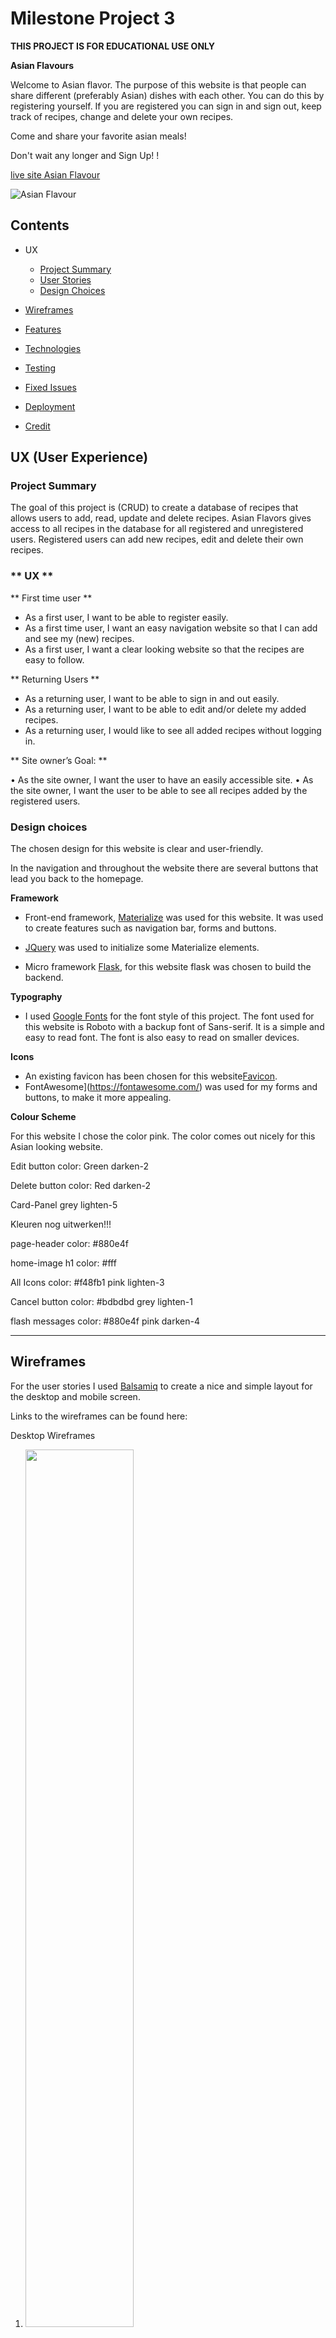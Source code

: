 # **Milestone Project 3**
**THIS PROJECT IS FOR EDUCATIONAL USE ONLY**

**Asian Flavours**

Welcome to Asian flavor. 
The purpose of this website is that people can share different (preferably Asian) dishes with each other. You can do this by registering yourself. If you are registered you can sign in and sign out, keep track of recipes, change and delete your own recipes.

Come and share your favorite asian meals! <br />

Don't wait any longer and Sign Up! !

[live site Asian Flavour](https://)

![Asian Flavour]()
## **Contents** ##
* UX
    * [Project Summary](#project-summary)
    * [User Stories](#user-stories)
    * [Design Choices](#design-choices)
* [Wireframes](#wireframes)
* [Features](#features)

* [Technologies](#technologies)
* [Testing](#testing)
* [Fixed Issues](#fixed-issues)
* [Deployment](#deployment)
* [Credit](#credits)

## **UX (User Experience)** ##
### **Project Summary** ###

The goal of this project is (CRUD) to create a database of recipes that allows users to add, read, update and delete recipes.
Asian Flavors gives access to all recipes in the database for all registered and unregistered users. Registered users can add new recipes, edit and delete their own recipes.

### ** UX **
** First time user **

-	As a first user, I want to be able to register easily.
-   As a first time user, I want an easy navigation website so that I can add 
    and see my (new) recipes.
-	As a first user, I want a clear looking website so that the recipes are         easy to follow.

** Returning Users **

-	As a returning user, I want to be able to sign in and out easily.
-   As a returning user, I want to be able to edit and/or delete my added 
    recipes.
-   As a returning user, I would like to see all added recipes without logging 
    in.

** Site owner’s Goal: **

•	As the site owner, I want the user to have an easily accessible site.
•	As the site owner, I want the user to be able to see all recipes added by       the registered users.

### **Design choices**

The chosen design for this website is clear and user-friendly.

In the navigation and throughout the website there are several buttons that lead you back to the homepage.

**Framework**

* Front-end framework, [Materialize](https://materializecss.com/)
was used for this website. It was used to create features such as navigation bar, forms and buttons.

* [JQuery](https://jquery.com/) was used to initialize some Materialize elements.

* Micro framework [Flask](https://flask.palletsprojects.com/en/1.1.x/), 
for this website flask was chosen to build the backend.

**Typography**
- I used [Google Fonts](https://fonts.google.com/specimen/Roboto) for the font style of this project. The font used for this website is Roboto with a backup font of Sans-serif. It is a simple and easy to read font. The font is also easy to read on smaller devices.


**Icons**
-   An existing favicon has been chosen for this
    website[Favicon](https://favicon.io/). 
-   FontAwesome](https://fontawesome.com/) was used for my forms and buttons, 
    to make it more appealing.

**Colour Scheme**

For this website I chose the color pink. The color comes out nicely for this Asian looking website.

Edit button
color: Green darken-2

Delete button
color: Red darken-2 

Card-Panel
grey lighten-5

Kleuren nog uitwerken!!!

page-header 
color: #880e4f

home-image h1
color: #fff

All Icons
color: #f48fb1 pink lighten-3

Cancel button
color: #bdbdbd grey lighten-1

flash messages
color: #880e4f pink darken-4

---
## **Wireframes**
For the user stories I used [Balsamiq](https://balsamiq.com/) to create a nice and simple layout for the desktop and mobile screen.

Links to the wireframes can be found here:

Desktop Wireframes <br>
1.  <img src="readme-documents/desktop-home.jpg" width="60%" height="60%">
2.  <img src="readme-documents/desktop-signup.jpg" width="60%" height="60%">
3.  <img src="readme-documents/desktop-login.jpg" width="60%" height="60%">
4.  <img src="readme-documents/desktop-addrecipe.jpg" width="60%" height="60%">
5.  <img src="readme-documents/desktop-recipes.jpg" width="60%" height="60%">

Desktop Wireframe, for bigger image click here the following numbers [ (1.) ](readme-documents/desktop-home.jpg)[ (2.) ](readme-documents/desktop-signup.jpg)[ (3.) ](readme-documents/desktop-login.jpg)[ (4.) ](readme-documents/desktop-addrecipe.jpg)[ (5.) ](readme-documents/desktop-recipes.jpg)


Mobile Wireframe <br>
1a. <img src="readme-documents/mobile-home.jpg" width="60%" height="60%">

2a. <img src="readme-documents/mobile-signup.jpg" width="60%" height="60%">

3a. <img src="readme-documents/mobile-login.jpg" width="60%" height="60%">

4a. <img src="readme-documents/mobile-addrecipe.jpg" width="60%" height="60%">

5a. <img src="readme-documents/mobile-recipes.jpg" width="60%" height="60%">


Mobile Wireframe, for bigger image [click here the following numbers [ (1a.) ](readme-documents/mobile-home.jpg)[ (2a.) ](readme-documents/mobile-signup.jpg)[ (3a.) ](readme-documents/mobile-login.jpg)[ (4a.) ](readme-documents/mobile-addrecipe.jpg)[ (5a.) ](readme-documents/mobile-recipes.jpg)


Note: There were some layout changes. The result is not quite the same as the examples of the wireframes.
 
---

## **Features**

**Features Left to Implement**
-   Entering an email address for newsletter.
-   Leave a comment underneath a recipe (for account members only).
-   Rate the recipe.

---
## **Technologies**

**Deployment**
  * [Heroku](https://dashboard.heroku.com/)
  * [Git](https://git-scm.com/)
  * [Github](https://github.com/)
  * [Gitpod](https://gitpod.io/)

**Front-End**

  - [HTML5](https://en.wikipedia.org/wiki/HTML)
    - To give the page its structure and presenting static data.
    - All HTML files are located within the 'templates' directory.
  - [CSS](https://en.wikipedia.org/wiki/CSS)
    - CSS has been used to style and customise the content of this project.
  - [Materialize](https://materializecss.com/)
    - This is a framework that I have used to simplify CSS classes, features that have been used and modified include the navbar, responsive design classes, and colors for backgrounds and text.
  - [JQuery](https://en.wikipedia.org/wiki/JQuery)
    - JQuery has been used to give the site its functionality as well as making DOM manipulation simpler.

- **Back-end**
  - [MongoDB](https://www.mongodb.com/) 
  - [Flask](https://flask.palletsprojects.com/en/2.0.x/)
  - [werkzeug.security](https://werkzeug.palletsprojects.com/en/1.0.x/utils/)
      - generate_password_hash
      - check_password_hash
  - [datetime](https://docs.python.org/3/library/datetime.html)
      - datetime
  - [Python](https://www.python.org/)

- **Validators**
  - The validators that have been used on the project are as followed:
    - [HTML Validator](https://validator.w3.org/nu/) - No issues apart from jinja templating
    - [CSS Validator](https://jigsaw.w3.org/css-validator/) - No issues
    - [JavaScript Validator](https://jshint.com/) - No issues 
    - [Python Validator](http://pep8online.com/) - No issues
---
## **Testing**
 
For the main foundation of this website I used Tim Nelson's Code Institute Task Manager Mini-Project. Then I modified it to my website


## **Deployment**

Github

How to clone code from GitHub:

1.  Go to [Github repository](https://github.com/gwenjo/asian-flavours), navigate to the main page and click Code:
2.  To Clone the repository using HTTPS, under "Clone" click HTTPS.

<img src="readme-documents/clone-github.png" width="50%" height="50%">

3.  Open Git Bash in your local IDE.
4.  Change your current working directory to where you want the cloned directory to be made.
5.  Type `$ git clone`, and paste the URL you copied earlier:
    `$ git clone https://github.com/YOUR-USERNAME/asian-flavours.git`
6. Press enter your local clone will be ready.

### **How to clone this repository to your device**
1.  Create an `env.py` file to store variables, also create .gitignore file to keep these from being displayed:
     - Import os 
     - os.environ.setdefault("IP", "value") 
     - os.environ.setdefault("PORT", "value") 
     - os.environ.setdefault("SECRET_KEY", " value") 
     - os.environ.setdefault("MONGO_URI", " value") 
     - os.environ.setdefault("MONGO_DBNAME", "value")

To properly explain the deployment to Heroku progress. I’ll give a detailed explanation below:

2.  Create a new application using the Heroku dashboard.
3. With `npm install -g Heroku` you can install Heroku.
4. Create a requirements.txt in the console using 
-	`pip3 freeze > requirements.txt`.
5. Create a Procfile via the console using 
`echo web: python app.py > Procfile`.
6. Go to [Heroku]( https://id.heroku.com/login) and login, on your dashboard on the right, click ‘New’ than ‘Create new app’:

<img src="readme-documents/new-app.png" width="50%" height="50%">
    
Create an app name
Choose region closest to you:
Then click ‘Create app’:

<img src="readme-documents/heroku-app-name.png" width="50%" height="50%">
    
3.  Than select:
-   Deploy
-   Deployment method and choose GitHub.
-   Search for a repository to connect to
-   Add your repository name,
-   Click the `Search` button,
-   If the repository is found, click `Connect` to connect to this app:

<img src="readme-documents/deployment-method.png" width="50%" height="50%">

4.  Now go to `Settings`. Click `Reveal Config Vars`.

Here you can fill in the variables from the `env.py` file to securely tell Heroku which variables are required:
     - IP
     - PORT
     - MONGO_DBNAME
     - MONGO_URI
     - SECRET_KEY

<img src="readme-documents/reveal-config-vars.png" width="50%" height="50%">

5.  After adding the variables push requirements.txt and Profile to the repository
`$ git add requirements.txt`
`$ git commit -m “add requirements.txt”`

`$ git add Profile`
`$ git commit -m ”Profile”`

`$ git push`

6.  Go back to the Heroku page, and press ‘Enable Automatic Deployment’ and then click ‘Deploy Branch’.
    
<img src="readme-documents/deploy-branch.png" width="50%" height="50%">

7.  When Heroku is finished building you will see Your app was successfully deployed.
Click on ‘View’ to launch the app.
    
<img src="readme-documents/view-deploy.png" width="50%" height="50%">
 

## **Credits**
- **Content and Media**
I want to reiterate that THIS PROJECT IS FOR EDUCATION USE ONLY. I have used different websites for different recipes.
The content and images used in this site were obtained from links below:
Images | Content

image from Bich Tran - Pexels.com
https://www.allrecipes.com/recipe/245343/authentic-vietnamese-spring-rolls-nem-ran-hay-cha-gio/#:

https://www.onceuponachef.com/recipes/cashew-chicken.html

image from Jan Ngyen - Pexels.com
https://www.feastingathome.com/thai-chicken-noodle-soup/

- **Resources**

The resources used to create this project:
For the main foundation of this website I used Tim Nelson's Code Institute Task Manager Mini-Project. Then I modified it to my website

### **Acknowledgements**

 

**THIS PROJECT IS FOR EDUCATIONAL USE ONLY**